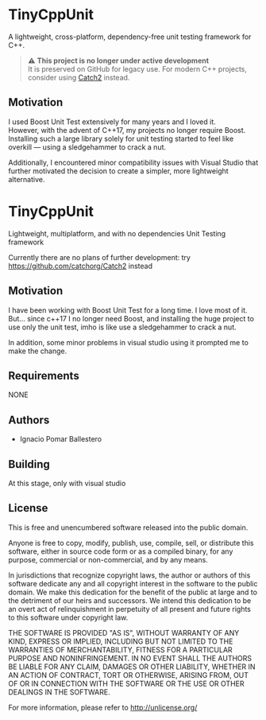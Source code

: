 ﻿# TinyCppUnit

A lightweight, cross-platform, dependency-free unit testing framework for C++.

> ⚠️ **This project is no longer under active development**  
> It is preserved on GitHub for legacy use.
> For modern C++ projects, consider using [Catch2](https://github.com/catchorg/Catch2) instead.

## Motivation

I used Boost Unit Test extensively for many years and I loved it.  
However, with the advent of C++17, my projects no longer require Boost. Installing such a large library solely for unit testing started to feel like overkill — using a sledgehammer to crack a nut.

Additionally, I encountered minor compatibility issues with Visual Studio that further motivated the decision to create a simpler, more lightweight alternative.

# TinyCppUnit
Lightweight, multiplatform, and with no dependencies Unit Testing framework 

Currently there are no plans of further development: try https://github.com/catchorg/Catch2 instead

## Motivation
I have been working with Boost Unit Test for a long time. I love most of it. 
But... since c++17 I no longer need Boost, and installing the huge project to 
use only the unit test, imho is like use a sledgehammer to crack a nut.

In addition, some minor problems in visual studio using it prompted me to make 
the change.

## Requirements
NONE


## Authors
- Ignacio Pomar Ballestero



## Building
At this stage, only with visual studio

## License
This is free and unencumbered software released into the public domain.

Anyone is free to copy, modify, publish, use, compile, sell, or distribute this
software, either in source code form or as a compiled binary, for any purpose,
commercial or non-commercial, and by any means.

In jurisdictions that recognize copyright laws, the author or authors of this
software dedicate any and all copyright interest in the software to the public
domain. We make this dedication for the benefit of the public at large and to
the detriment of our heirs and successors. We intend this dedication to be an
overt act of relinquishment in perpetuity of all present and future rights to
this software under copyright law.

THE SOFTWARE IS PROVIDED "AS IS", WITHOUT WARRANTY OF ANY KIND, EXPRESS OR
IMPLIED, INCLUDING BUT NOT LIMITED TO THE WARRANTIES OF MERCHANTABILITY, FITNESS
FOR A PARTICULAR PURPOSE AND NONINFRINGEMENT. IN NO EVENT SHALL THE AUTHORS BE
LIABLE FOR ANY CLAIM, DAMAGES OR OTHER LIABILITY, WHETHER IN AN ACTION OF
CONTRACT, TORT OR OTHERWISE, ARISING FROM, OUT OF OR IN CONNECTION WITH THE
SOFTWARE OR THE USE OR OTHER DEALINGS IN THE SOFTWARE.

For more information, please refer to <http://unlicense.org/>


